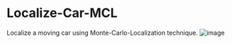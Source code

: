 # Localize-Car-MCL
Localize a moving car using Monte-Carlo-Localization technique.
![image](./figures/output_MCL-animation.gif)
